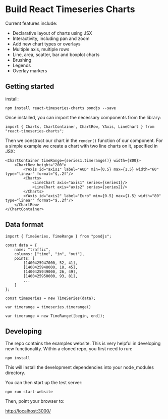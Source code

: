 # Build React Timeseries Charts

Current features include:

 * Declarative layout of charts using JSX
 * Interactivity, including pan and zoom
 * Add new chart types or overlays
 * Multiple axis, multiple rows
 * Line, area, scatter, bar and boxplot charts
 * Brushing
 * Legends
 * Overlay markers

Getting started
---------------

install:

    npm install react-timeseries-charts pondjs --save

Once installed, you can import the necessary components from the library:

    import { Charts, ChartContainer, ChartRow, YAxis, LineChart } from "react-timeseries-charts";

Then we construct our chart in the `render()` function of our component. For a simple example we create a chart with two line charts on it, specified in JSX:

    <ChartContainer timeRange={series1.timerange()} width={800}>
        <ChartRow height="200">
            <YAxis id="axis1" label="AUD" min={0.5} max={1.5} width="60" type="linear" format="$,.2f"/>
            <Charts>
                <LineChart axis="axis1" series={series1}/>
                <LineChart axis="axis2" series={series2}/>
            </Charts>
            <YAxis id="axis2" label="Euro" min={0.5} max={1.5} width="80" type="linear" format="$,.2f"/>
        </ChartRow>
    </ChartContainer>

Data format
-----------

    import { TimeSeries, TimeRange } from "pondjs";

    const data = {
        name: "traffic",
        columns: ["time", "in", "out"],
        points: [
            [1400425947000, 52, 41],
            [1400425948000, 18, 45],
            [1400425949000, 26, 49],
            [1400425950000, 93, 81],
            ...
        ]
    };

    const timeseries = new TimeSeries(data);

    var timerange = timeseries.timerange()

    var timerange = new TimeRange([begin, end]);

Developing
----------

The repo contains the examples website. This is very helpful in developing new functionality. Within a cloned repo, you first need to run:

    npm install

This will install the development dependencies into your node_modules directory.

You can then start up the test server:

    npm run start-website

Then, point your browser to:

[http://localhost:3000/](http://localhost:3000/)
